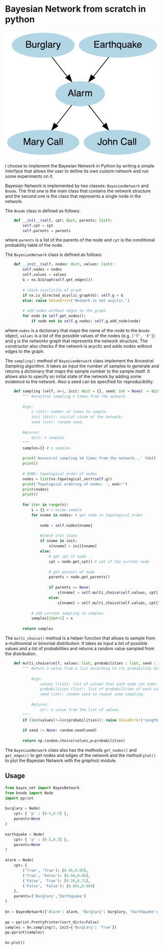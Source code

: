 # Bayesian Network from scratch in python

![Bayesian Network example](images/burglary.png)

I choose to implement the Bayesian Network in Python by writing a simple interface that allows the user to define its own custom network and run some experiments on it.

Bayesian Network is implemented by two classes: `BayesianNetwork` and `Bnode`. The first one is the main class that contains the network structure and the second one is the class that represents a single node in the network.

The `Bnode` class is defined as follows:

```python
    def __init__(self, cpt: dict, parents: list):
        self.cpt = cpt
        self.parents = parents
```

where `parents` is a list of the parents of the node and `cpt` is the conditional probability table of the node.

The `BayesianNetwork` class is defined as follows:

```python
    def __init__(self, nodes: dict, values: list):
        self.nodes = nodes
        self.values = values 
        G = nx.DiGraph(self.get_edges())

        # check acyclicity of graph
        if nx.is_directed_acyclic_graph(G): self.g = G
        else: raise ValueError('Network is not acyclic.')

        # add nodes without edges to the graph
        for node in self.get_nodes():
            if node not in self.g.nodes: self.g.add_node(node)

```

where `nodes` is a dictionary that maps the name of the node to the `Bnode` object, `values` is a list of the possible values of the nodes (e.g. `['T', 'F']`) and `g` is the *networkx* graph that represents the network structure. The constructor also checks if the network is acyclic and adds nodes without edges to the graph.

The `sampling()` method of `BayesianNetwork` class implement the Ancestral Sampling algorithm. It takes as input the number of samples to generate and returns a dictionary that maps the sample number to the sample itself. It allows also to specify an initial state of the network by adding some evidemce to the network. Also a seed can be specified for reproducibility.

```python
    def sampling (self, n=1, init: dict = {}, seed: int = None) -> dict:
        """ Ancestral sampling n times from the network.
        
        Args:
            n (int): number of times to sample.
            init (dict): initial state of the network.
            seed (int): random seed.

        Returns:
            dict: n samples
        """
        samples={} # n samples

        print('Ancestral sampling %d times from the network...' %(n))
        print()

        # DONE: topological order of nodes
        nodes = list(nx.topological_sort(self.g))
        print('Topological ordering of nodes: ', end="")
        print(nodes)
        print()

        for iter in range(n):
            s = {} # i-esimo sample
            for nname in nodes: # get node in topological order
                
                node = self.nodes[nname]

                #check init state
                if nname in init:
                    s[nname] = init[nname]
                else:
                    # get cpt of node
                    cpt = node.get_cpt() # cpt of the current node
                    
                    # get parents of node
                    parents = node.get_parents()

                    if parents == None: 
                        s[nname] = self.multi_choice(self.values, cpt['p'])
                    else:
                        s[nname] = self.multi_choice(self.values, cpt[tuple([s[parent] for parent in parents])])
                            
            # add current sampling to samples
            samples[iter+1] = s
        
        return samples        
```

The `multi_choice()` method is a helper function that allows to sample from a multinomial or binomial distribution. It takes as input a list of possible values and a list of probabilities and returns a random value sampled from the distribution.

```python
    def multi_choice(self, values: list, probabilities : list, seed : int = None) -> str:
        """ Return a value from a list according to its probability distribution.
        
            Args:
                values (list): list of values that each node can take.
                probabilities (list): list of probabilities of each value.
                seed (int): random seed to repeat same sampling.

            Returns:
                str: a value from the list of values
        """
        if (len(values)!=len(probabilities)): raise ValueError('Length of values and probabilities must be the same.')

        if seed != None: random.seed(seed)

        return np.random.choice(values,p=probabilities)
```

The `BayesianNetwork` class also has the methods `get_nodes()` and `get_edges()` to get nodes and edges of the network and the method `plot()` to plot the Bayesian Network with the *graphviz* module.

## Usage

``` python
from bayes_net import BayesNetwork
from bnode import Node
import pprint

burglary = Node(
    cpt= { 'p' : [0.5,0.5] },
    parents=None
)

earthquake = Node(
    cpt= { 'p' : [0.5,0.5] },
    parents=None
)

alarm = Node(
    cpt= {
        ('True', 'True'): [0.95,0.05],
        ('True', 'False'): [0.94,0.06],
        ('False', 'True'): [0.29,0.71],
        ('False', 'False'): [0.001,0.999]
    },
    parents=['Burglary','Earthquake']
)

bn = BayesNetwork({'Alarm': alarm, 'Burglary': burglary, 'Earthquake': earthquake}, values=['True','False'])

pp = pprint.PrettyPrinter(sort_dicts=False)
samples = bn.sampling(5, init={'Burglary': 'True'})
pp.pprint(samples)

bn.plot()
```